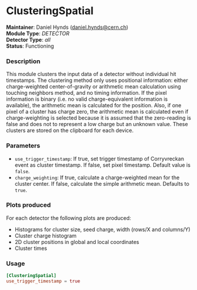 # ClusteringSpatial
**Maintainer**: Daniel Hynds (<daniel.hynds@cern.ch>)  
**Module Type**: *DETECTOR*  
**Detector Type**: *all*  
**Status**: Functioning

### Description
This module clusters the input data of a detector without individual hit timestamps.
The clustering method only uses positional information: either charge-weighted center-of-gravity or arithmetic mean calculation using touching neighbors method, and no timing information.
If the pixel information is binary (i.e. no valid charge-equivalent information is available), the arithmetic mean is calculated for the position.
Also, if one pixel of a cluster has charge zero, the arithmetic mean is calculated even if charge-weighting is selected because it is assumed that the zero-reading is false and does not to represent a low charge but an unknown value.
These clusters are stored on the clipboard for each device.

### Parameters
* `use_trigger_timestamp`: If true, set trigger timestamp of Corryvreckan event as cluster timestamp. If false, set pixel timestamp. Default value is `false`.
* `charge_weighting`: If true, calculate a charge-weighted mean for the cluster center. If false, calculate the simple arithmetic mean. Defaults to `true`.

### Plots produced
For each detector the following plots are produced:

* Histograms for cluster size, seed charge, width (rows/X and columns/Y)
* Cluster charge histogram
* 2D cluster positions in global and local coordinates
* Cluster times

### Usage
```toml
[ClusteringSpatial]
use_trigger_timestamp = true
```
